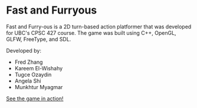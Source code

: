 # Fast and Furryous
Fast and Furry-ous is a 2D turn-based action platformer that was developed for UBC's CPSC 427 course. The game was built using C++, OpenGL, GLFW, FreeType, and SDL.

Developed by:
  - Fred Zhang
  - Kareem El-Wishahy
  - Tugce Ozaydin
  - Angela Shi
  - Munkhtur Myagmar

[See the game in action!](https://youtu.be/LBPlPvQd2pI)

